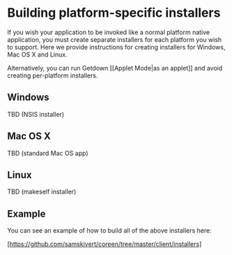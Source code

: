# Building platform-specific installers

If you wish your application to be invoked like a normal platform native
application, you must create separate installers for each platform you wish to
support. Here we provide instructions for creating installers for Windows, Mac
OS X and Linux.

Alternatively, you can run Getdown [[Applet Mode|as an applet]] and avoid creating
per-platform installers.

## Windows

TBD (NSIS installer)

## Mac OS X

TBD (standard Mac OS app)

## Linux

TBD (makeself installer)

## Example

You can see an example of how to build all of the above installers here:

[https://github.com/samskivert/coreen/tree/master/client/installers]
